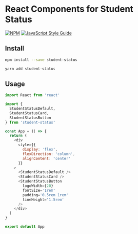# React Components for Student Status

[![NPM](https://img.shields.io/npm/v/student-status.svg)](https://www.npmjs.com/package/student-status) [![JavaScript Style Guide](https://img.shields.io/badge/code_style-standard-brightgreen.svg)](https://standardjs.com)

## Install

```bash
npm install --save student-status

yarn add student-status
```

## Usage

```js
import React from 'react'

import {
  StudentStatusDefault,
  StudentStatusCard,
  StudentStatusButton
} from 'student-status'

const App = () => {
  return (
    <div
      style={{
        display: 'flex',
        flexDirection: 'column',
        alignContent: 'center'
      }}
    >
      <StudentStatusDefault />
      <StudentStatusCard />
      <StudentStatusButton
        logoWidth={20}
        fontSize='1rem'
        padding='0.5rem 1rem'
        lineHeight='1.5rem'
      />
    </div>
  )
}

export default App
```
